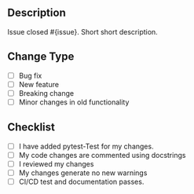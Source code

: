 ## Description

Issue closed #{issue}. Short short description.

## Change Type

<!--- This is a comment, you can leave this to give information to the contributor -->

- [ ] Bug fix
- [ ] New feature
- [ ] Breaking change
- [ ] Minor changes in old functionality

## Checklist

- [ ] I have added pytest-Test for my changes.
- [ ] My code changes are commented using docstrings
- [ ] I reviewed my changes
- [ ] My changes generate no new warnings
- [ ] CI/CD test and documentation passes.
